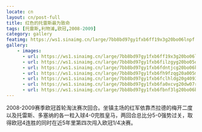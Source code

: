 ```yaml
---
locate: cn
layout: cn/post-full
title: 红色的托雷斯最为致命
tags: [托雷斯,利物浦,欧冠,2008-2009]
category: gallery
featimg: https://ws1.sinaimg.cn/large/7bb8bd97gy1fxb6ff19x3g20bo06lnpf.gif
gallery:
    - images:
      - url: https://ws1.sinaimg.cn/large/7bb8bd97gy1fxb6ff19x3g20bo06lnpf.gif
      - url: https://ws1.sinaimg.cn/large/7bb8bd97gy1fxb6filzgyg20bo05o4qs.gif
      - url: https://ws1.sinaimg.cn/large/7bb8bd97gy1fxb6fdntjcg20bo06kkjn.gif
      - url: https://ws1.sinaimg.cn/large/7bb8bd97gy1fxb6fh9fzqg20a005mb2b.gif
      - url: https://ws1.sinaimg.cn/large/7bb8bd97gy1fxb6fclhldg20g4093e83.gif
      - url: https://ws1.sinaimg.cn/large/7bb8bd97gy1fxb6fa0xcvg20dw07rqv7.gif
      - url: https://ws1.sinaimg.cn/large/7bb8bd97gy1fxb6fbnf3lg20bo06bb2b.gif
---
```


2008-2009赛季欧冠首轮淘汰赛次回合。坐镇主场的红军依靠杰拉德的梅开二度以及托雷斯、多塞纳的各一粒入球4-0完胜皇马，两回合总比分5-0强势过关，取得欧冠4连胜的同时在近5年里第四次闯入欧冠1/4决赛。
